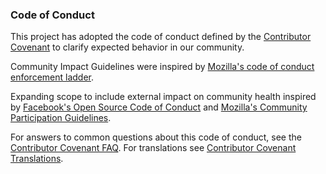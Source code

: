 ### Code of Conduct

This project has adopted the code of conduct defined by the [Contributor Covenant](https://www.contributor-covenant.org/version/2/1/code_of_conduct/) to clarify expected behavior in our community.

Community Impact Guidelines were inspired by [Mozilla's code of conduct enforcement ladder](https://github.com/mozilla/diversity).

Expanding scope to include external impact on community health inspired by [Facebook's Open Source Code of Conduct](https://opensource.facebook.com/code-of-conduct) and [Mozilla's Community Participation Guidelines](https://www.mozilla.org/en-US/about/governance/policies/participation/).

For answers to common questions about this code of conduct, see the [Contributor Covenant FAQ](https://www.contributor-covenant.org/faq). For translations see [Contributor Covenant Translations](https://www.contributor-covenant.org/translations).

